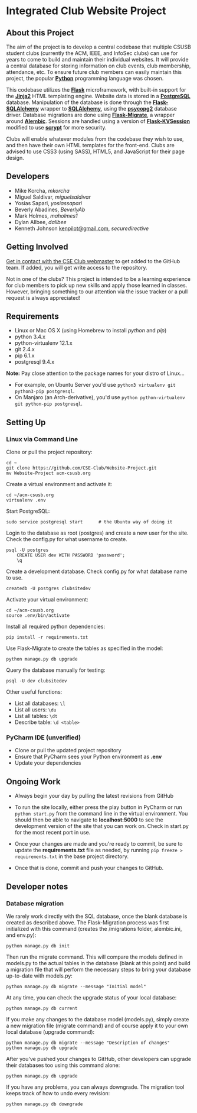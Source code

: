 Integrated Club Website Project
===============================

About this Project
------------------

The aim of the project is to develop a central codebase that multiple CSUSB student clubs (currently the ACM, IEEE, and InfoSec clubs) can use for years to come to build and maintain their individual websites. It will provide a central database for storing information on club events, club membership, attendance, etc. To ensure future club members can easily maintain this project, the popular [**Python**](https://docs.python.org/3/) programming language was chosen.

This codebase utilizes the [**Flask**](http://flask.pocoo.org/docs/) microframework, with built-in support for the [**Jinja2**](http://jinja.pocoo.org/docs/dev/) HTML templating engine. Website data is stored in a [**PostgreSQL**](http://www.postgresql.org/docs/) database. Manipulation of the database is done through the [**Flask-SQLAlchemy**](http://pythonhosted.org/Flask-SQLAlchemy/) wrapper to [**SQLAlchemy**](http://www.sqlalchemy.org/library.html#reference), using the [**psycopg2**](http://initd.org/psycopg/) database driver. Database migrations are done using [**Flask-Migrate**](http://flask-migrate.readthedocs.org/en/latest/), a wrapper around [**Alembic**](http://alembic.readthedocs.org/en/latest/tutorial.html). Sessions are handled using a version of [**Flask-KVSession**](http://pythonhosted.org/Flask-KVSession/) modified to use [**scrypt**](https://bitbucket.org/mhallin/py-scrypt/src) for more security.

Clubs will enable whatever modules from the codebase they wish to use, and then have their own HTML templates for the front-end. Clubs are advised to use CSS3 (using SASS), HTML5, and JavaScript for their page design.

Developers
----------

* Mike Korcha, *mkorcha*
* Miguel Saldivar, *miguelsaldivar*
* Yosias Sapari, *yosiassapari*
* Beverly Abadines, *BeverlyAb*
* Mark Holmes, *maholmes1*
* Dylan Allbee, *dallbee*
* Kenneth Johnson <kenpilot@gmail.com>, *securedirective*

Getting Involved
----------------

[Get in contact with the CSE Club webmaster](mailto:webmaster@cse-club.com) to get added to the GitHub team. If added, you will get write access to the repository.

Not in one of the clubs? This project is intended to be a learning experience for club members to pick up new skills and apply those learned in classes. However, bringing something to our attention via the issue tracker or a pull request is always appreciated!

Requirements
------------

* Linux or Mac OS X (using Homebrew to install *python* and *pip*)
* python 3.4.x
* python-virtualenv 12.1.x
* git 2.4.x
* pip 6.1.x
* postgresql 9.4.x

**Note:** Pay close attention to the package names for your distro of Linux...

* For example, on Ubuntu Server you'd use ```python3 virtualenv git python3-pip postgresql```.
* On Manjaro (an Arch-derivative), you'd use ```python python-virtualenv git python-pip postgresql```.

Setting Up
----------

### Linux via Command Line

Clone or pull the project repository:

    cd ~
    git clone https://github.com/CSE-Club/Website-Project.git
    mv Website-Project acm-csusb.org

Create a virtual environment and activate it:

    cd ~/acm-csusb.org
    virtualenv .env

Start PostgreSQL:

    sudo service postgresql start      # the Ubuntu way of doing it

Login to the database as root (postgres) and create a new user for the site. Check the config.py for what username to create.

    psql -U postgres
        CREATE USER dev WITH PASSWORD 'password';
        \q

Create a development database. Check config.py for what database name to use.

    createdb -U postgres clubsitedev

Activate your virtual environment:

    cd ~/acm-csusb.org
    source .env/bin/activate

Install all required python dependencies:

    pip install -r requirements.txt

Use Flask-Migrate to create the tables as specified in the model:

    python manage.py db upgrade

Query the database manually for testing:

    psql -U dev clubsitedev

Other useful functions:

* List all databases: ```\l```
* List all users: ```\du```
* List all tables: ```\dt```
* Describe table: ```\d <table>```

### PyCharm IDE (unverified)

* Clone or pull the updated project repository
* Ensure that PyCharm sees your Python environment as __.env__
* Update your dependencies

Ongoing Work
------------

* Always begin your day by pulling the latest revisions from GitHub

* To run the site locally, either press the play button in PyCharm or run ```python start.py``` from the command line in the virtual environment. You should then be able to navigate to __localhost:5000__ to see the development version of the site that you can work on. Check in start.py for the most recent port in use.

* Once your changes are made and you're ready to commit, be sure to update the __requirements.txt__ file as needed, by running ```pip freeze > requirements.txt``` in the base project directory.

* Once that is done, commit and push your changes to GitHub.

Developer notes
---------------

### Database migration
We rarely work directly with the SQL database, once the blank database is created as described above. The Flask-Migration process was first initialized with this command (creates the /migrations folder, alembic.ini, and env.py):

    python manage.py db init

Then run the migrate command. This will compare the models defined in models.py to the actual tables in the database (blank at this point) and build a migration file that will perform the necessary steps to bring your database up-to-date with models.py:

    python manage.py db migrate --message "Initial model"

At any time, you can check the upgrade status of your local database:

    python manage.py db current

If you make any changes to the database model (models.py), simply create a new migration file (migrate command) and of course apply it to your own local database (upgrade command):

    python manage.py db migrate --message "Description of changes"
    python manage.py db upgrade

After you've pushed your changes to GitHub, other developers can upgrade their databases too using this command alone:
 
    python manage.py db upgrade

If you have any problems, you can always downgrade. The migration tool keeps track of how to undo every revision:

    python manage.py db downgrade
